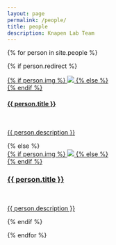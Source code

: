 ```yaml
---
layout: page
permalink: /people/
title: people
description: Knapen Lab Team
---
```


{% for person in site.people %}

{% if person.redirect %}
<div class="person">
    <div class="thumbnail">
        <a href="{{ person.redirect }}" target="_blank">
        {% if person.img %}
        <img class="thumbnailperson" src="{{ person.img }}"/>
        {% else %}
        <div class="thumbnail blankbox"></div>
        {% endif %}    
        <span>
            <h4>{{ person.title }}</h4>
            <br/>
            <p>{{ person.description }}</p>
        </span>
        </a>
    </div>
</div>
{% else %}

<div class="person">
    <div class="thumbnail">
        <a href="{{ site.baseurl }}{{ person.url }}">
        {% if person.img %}
        <img class="thumbnailperson" src="{{ person.img }}"/>
        {% else %}
        <div class="thumbnail blankbox"></div>
        {% endif %}    
        <span>
            <h3>{{ person.title }}</h3>
            <br/>
            <p>{{ person.description }}</p>
        </span>
        </a>
    </div>
</div>

{% endif %}

{% endfor %}
